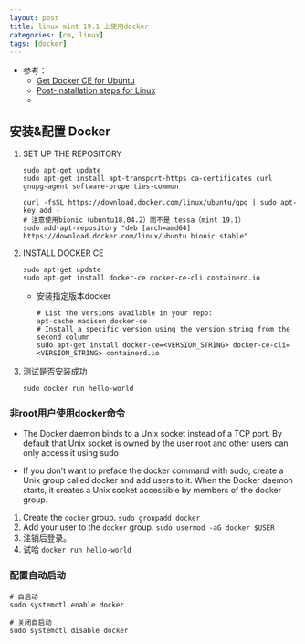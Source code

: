 ```yaml
---
layout: post
title: linux mint 19.1 上使用docker
categories: [cm, linux]
tags: [docker]
---
```


* 参考： 
  * [Get Docker CE for Ubuntu](https://docs.docker.com/install/linux/docker-ce/ubuntu/)
  * [Post-installation steps for Linux](https://docs.docker.com/install/linux/linux-postinstall/)
  * []()



## 安装&配置 Docker

1. SET UP THE REPOSITORY
    ~~~
    sudo apt-get update
    sudo apt-get install apt-transport-https ca-certificates curl gnupg-agent software-properties-common

    curl -fsSL https://download.docker.com/linux/ubuntu/gpg | sudo apt-key add -
    # 注意使用bionic（ubuntu18.04.2）而不是 tessa（mint 19.1）
    sudo add-apt-repository "deb [arch=amd64] https://download.docker.com/linux/ubuntu bionic stable"
    ~~~

1. INSTALL DOCKER CE
    ~~~
    sudo apt-get update
    sudo apt-get install docker-ce docker-ce-cli containerd.io
    ~~~
    * 安装指定版本docker
      ~~~
      # List the versions available in your repo:
      apt-cache madison docker-ce
      # Install a specific version using the version string from the second column
      sudo apt-get install docker-ce=<VERSION_STRING> docker-ce-cli=<VERSION_STRING> containerd.io
      ~~~

1. 测试是否安装成功
    ~~~
    sudo docker run hello-world
    ~~~


### 非root用户使用docker命令

* The Docker daemon binds to a Unix socket instead of a TCP port. By default that Unix socket is owned by the user root and other users can only access it using sudo

* If you don’t want to preface the docker command with sudo, create a Unix group called docker and add users to it. When the Docker daemon starts, it creates a Unix socket accessible by members of the docker group.

1. Create the `docker` group. `sudo groupadd docker`
1. Add your user to the `docker` group. `sudo usermod -aG docker $USER`
1. 注销后登录。
1. 试哈 `docker run hello-world`


### 配置自动启动

~~~
# 自启动
sudo systemctl enable docker

# 关闭自启动
sudo systemctl disable docker
~~~






















